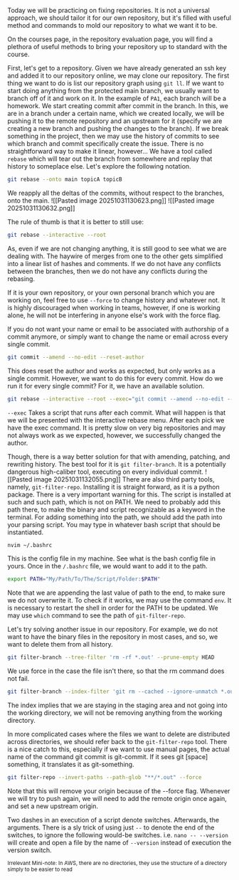 Today we will be practicing on fixing repositories. It is not a universal approach, we should tailor it for our own repository, but it's filled with useful method and commands to mold our repository to what we want it to be.

On the courses page, in the repository evaluation page, you will find a plethora of useful methods to bring your repository up to standard with the course.

First, let's get to a repository. Given we have already generated an ssh key and added it to our repository online, we may clone our repository.
The first thing we want to do is list our repository graph using `git ll`.
If we want to start doing anything from the protected main branch, we usually want to branch off of it and work on it. In the example of `PA1`, each branch will be a homework. 
We start creating commit after commit in the branch.
In this, we are in a branch under a certain name, which we created locally, we will be pushing it to the remote repository and an upstream for it  (specify we are creating a new branch and pushing the changes to the branch).
If we break something in the project, then we may use the history of commits to see which branch and commit specifically create the issue.  There is no straightforward way to make it linear, however...
We have a tool called `rebase` which will tear out the branch from somewhere and replay that history to someplace else.
Let's explore the following notation.
```bash
git rebase --onto main topicA topicB
```
We reapply all the deltas of the commits, without respect to the branches, onto the main. 
![[Pasted image 20251031130623.png]]
![[Pasted image 20251031130632.png]]

The rule of thumb is that it is better to still use:
```bash
git rebase --interactive --root
```
As, even if we are not changing anything, it is still good to see what we are dealing with. The haywire of merges from one to the other gets simplified into a linear list of hashes and comments. If we do not have any conflicts between the branches, then we do not have any conflicts during the rebasing.

If it is your own repository, or your own personal branch which you are working on, feel free to use `--force` to change history and whatever not. It is highly discouraged when working in teams, however, if one is working alone, he will not be interfering in anyone else's work with the force flag.

If you do not want your name or email to be associated with authorship of a commit anymore, or simply want to change the name or email across every single commit.
```bash
git commit --amend --no-edit --reset-author
```
This does reset the author and works as expected, but only works as a single commit.
However, we want to do this for every commit. How do we run it for every single commit?
For it, we have an available solution.
```bash
git rebase --interactive --root --exec="git commit --amend --no-edit --reset-author"
```
`--exec` Takes a script that runs after each commit.
What will happen is that we will be presented with the interactive rebase menu.
After each pick we have the exec command. It is pretty slow on very big repositories and may not always work as we expected, however, we successfully changed the author.

Though, there is a way better solution for that with amending, patching, and rewriting history. The best tool for it is `git filter-branch`. It is a potentially dangerous high-caliber tool, executing on every individual commit. 
![[Pasted image 20251031132055.png]]
There are also third party tools, namely, `git-filter-repo`. Installing it is straight forward, as it is a python package.
There is a very important warning for this. The script is installed at such and such path, which is not on PATH. We need to probably add this path there, to make the binary and script recognizable as a keyword in the terminal. For adding something into the path, we should add the path into your parsing script. You may type in whatever bash script that should be instantiated.
```bash
nvim ~/.bashrc
```
This is the config file in my machine. See what is the bash config file in yours.
Once in the `/.bashrc` file, we would want to add it to the path.
```bash
export PATH="My/Path/To/The/Script/Folder:$PATH"
```
Note that we are appending the last value of path to the end, to make sure we do not overwrite it. To check if it works, we may use the command `env`.
It is necessary to restart the shell in order for the PATH to be updated.
We may use `which` command to see the path of `git-filter-repo`.




Let's try solving another issue in our repository. For example, we do not want to have the binary files in the repository in most cases, and so, we want to delete them from all history.
```bash
git filter-branch --tree-filter 'rm -rf *.out' --prune-empty HEAD
```
We use force in the case the file isn't there, so that the rm command does not fail.

```bash
git filter-branch --index-filter 'git rm --cached --ignore-unmatch *.out' HEAD
```
The index implies that we are staying in the staging area and not going into the working directory, we will not be removing anything from the working directory.

In more complicated cases where the files we want to delete are distributed across directories, we should refer back to the `git-filter-repo` tool.
There is a nice catch to this, especially if we want to use manual pages, the actual name of the command git commit is git-commit. If it sees git [space] something, it translates it as git-something. 
```bash
git filter-repo --invert-paths --path-glob "**/*.out" --force 
```

Note that this will remove your origin because of the --force flag. Whenever we will try to push again, we will need to add the remote origin once again, and set a new upstream origin.

Two dashes in an execution of a script denote switches. Afterwards, the arguments.
There is a sly trick of using just `--` to denote the end of the switches, to ignore the following would-be switches. i.e. `nano -- --version` will create and open a file by the name of `--version` instead of execution the version switch.

<small> Irrelevant Mini-note: In AWS, there are no directories, they use the structure of a directory simply to be easier to read</small>
